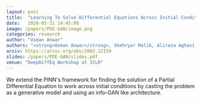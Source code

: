 ```yaml
---
layout: post
title:  "Learning To Solve Differential Equations Across Initial Conditions"
date:   2020-05-31 14:45:00
image: /papers/PDE-GAN/image.png
categories: research
author: "Usman Anwar"
authors: "<strong>Usman Anwar</strong>, Shehryar Malik, Alireza Aghasi, Ali Ahmed"
arxiv: https://arxiv.org/abs/2003.12159
slides: /papers/PDE-GAN/slides.pdf
venue: "DeepDiffEq Workshop at ICLR"
---
```

We extend the PINN's framework for finding the solution of a Partial Differential Equation to work across initial conditions by casting the problem as a generative model and using an info-GAN like architecture.
